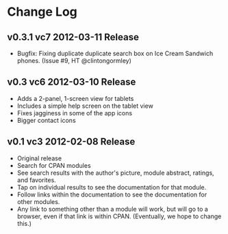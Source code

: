 # Change Log

## v0.3.1 vc7 2012-03-11 Release

 * Bugfix: Fixing duplicate duplicate search box on Ice Cream Sandwich phones. (Issue #9, HT @clintongormley)

## v0.3 vc6 2012-03-10 Release

 * Adds a 2-panel, 1-screen view for tablets
 * Includes a simple help screen on the tablet view
 * Fixes jagginess in some of the app icons
 * Bigger contact icons
    
## v0.1 vc3 2012-02-08 Release

 * Original release
 * Search for CPAN modules
 * See search results with the author's picture, module abstract, ratings, and favorites.
 * Tap on individual results to see the documentation for that module.
 * Follow links within the documentation to see the documentation for other modules.
 * Any link to something other than a module will work, but will go to a browser, even if that link is within CPAN. (Eventually, we hope to change this.)